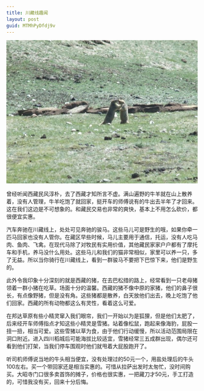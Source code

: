 ```yaml
---
title: 川藏线趣闻
layout: post
guid: MTMhPyDfdj9v
---
```


<span class="image-1200">![](/media/files/2011/jun/04.jpg)</span>

曾经听闻西藏民风淳朴，去了西藏才知所言不虚。满山遍野的牛羊就在山上散养着，没有人管理，牛羊吃饱了就回家，挺开车的师傅说有的牛出去半年了才回来。这在我们这边是不可想象的。和藏民交易也非常的爽快，基本上不用怎么砍价，都很便宜实惠。

汽车奔驰在川藏线上，处处可见奔驰的骏马。这些马儿可是野生的哦，如果你牵一匹马回家也没有人管你。在藏区早些时候，马儿主要用于通信，托运，没有人吃马肉、鱼肉、飞禽。在现代马除了对牧民有实用价值，其他藏民家家户户都有了摩托车和手机，养马没什么用处。这些马儿和我们的猫非常相似，家里可以养一只，多了无益。所以当你骑行在川藏线上，看到一群骏马不要把下巴惊下来，他们是野生的。

此外令我印象十分深刻的就是西藏的猪，在去巴松措的路上，经常看到一只老母猪领着一群小猪在吃草。场面十分的温馨。西藏的猪不像中原的家猪，他们的鼻子很长，有点像野猪，但是没有角。这些猪都是散养，白天放他们出去，晚上吃饱了他们回家。西藏的所有动物都这么有灵性，看着这么可爱。

 
在邦达草原有些小精灵窜入我们眼帘，我们一开始以为是狐狸，但是他们太肥了，后来经开车师傅指点才知这些小精灵是雪猪。站着像松鼠，跑起来像海豹，屁股一扭一扭，相当可爱。这些雪猪以草为食，由于他们行动缓慢，所以活动范围局限在洞口附近。进入四川稻城后可能海拔比较适宜，雪猪经常三五成群出现，偶尔还可看到他们打架，当我们停车围观时他们就甩着大屁股跑开了。


听司机师傅说当地的牛头相当便宜，没有处理过的50元一个，用盐处理后的牛头100左右。买一个带回家还是相当实惠的。可惜从拉萨出发时太匆忙，没时间购买。大昭寺门口很多卖首饰的摊子，价格也很实惠，一把藏刀才50元，手工打造的，可惜我没有买，回来十分后悔。